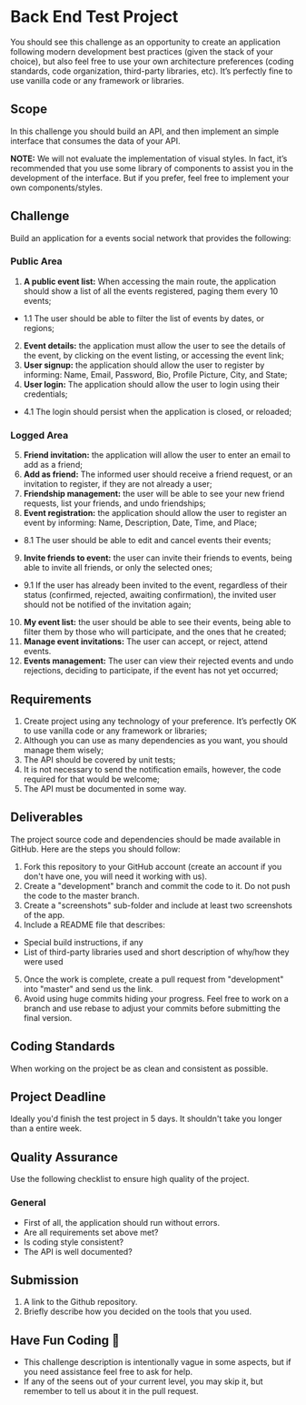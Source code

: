 # Back End Test Project
You should see this challenge as an opportunity to create an application following modern development best practices (given the stack of your choice), but also feel free to use your own architecture preferences (coding standards, code organization, third-party libraries, etc). It’s perfectly fine to use vanilla code or any framework or libraries.

## Scope
In this challenge you should build an API, and then implement an simple interface that consumes the data of your API.

__NOTE:__ We will not evaluate the implementation of visual styles. In fact, it’s recommended that you use some library of components to assist you in the development of the interface. But if you prefer, feel free to implement your own components/styles.

## Challenge
Build an application for a events social network that provides the following:

### Public Area
1. __A public event list:__ When accessing the main route, the application should show a list of all the events registered, paging them every 10 events;
- 1.1 The user should be able to filter the list of events by dates, or regions;
2. __Event details:__ the application must allow the user to see the details of the event, by clicking on the event listing, or accessing the event link;
3. __User signup:__ the application should allow the user to register by informing: Name, Email, Password, Bio, Profile Picture, City, and State;
4. __User login:__ The application should allow the user to login using their credentials;
- 4.1 The login should persist when the application is closed, or reloaded;

### Logged Area
5. __Friend invitation:__ the application will allow the user to enter an email to add as a friend;
6. __Add as friend:__ The informed user should receive a friend request, or an invitation to register, if they are not already a user;
7. __Friendship management:__ the user will be able to see your new friend requests, list your friends, and undo friendships;
8. __Event registration:__ the application should allow the user to register an event by informing: Name, Description, Date, Time, and Place;
- 8.1 The user should be able to edit and cancel events their events;
9. __Invite friends to event:__ the user can invite their friends to events, being able to invite all friends, or only the selected ones;
- 9.1 If the user has already been invited to the event, regardless of their status (confirmed, rejected, awaiting confirmation), the invited user should not be notified of the invitation again;
10. __My event list:__ the user should be able to see their events, being able to filter them by those who will participate, and the ones that he created;
11. __Manage event invitations:__ The user can accept, or reject, attend events.
12. __Events management:__ The user can view their rejected events and undo rejections, deciding to participate, if the event has not yet occurred;

## Requirements
1. Create project using any technology of your preference. It’s perfectly OK to use vanilla code or any framework or libraries;
2. Although you can use as many dependencies as you want, you should manage them wisely;
3. The API should be covered by unit tests;
4. It is not necessary to send the notification emails, however, the code required for that would be welcome;
5. The API must be documented in some way.

## Deliverables
The project source code and dependencies should be made available in GitHub. Here are the steps you should follow:
1. Fork this repository to your GitHub account (create an account if you don't have one, you will need it working with us).
2. Create a "development" branch and commit the code to it. Do not push the code to the master branch.
3. Create a "screenshots" sub-folder and include at least two screenshots of the app.
4. Include a README file that describes:
  - Special build instructions, if any
  - List of third-party libraries used and short description of why/how they were used
5. Once the work is complete, create a pull request from "development" into "master" and send us the link.
6. Avoid using huge commits hiding your progress. Feel free to work on a branch and use rebase to adjust your commits before submitting the final version.

## Coding Standards
When working on the project be as clean and consistent as possible.

## Project Deadline
Ideally you'd finish the test project in 5 days. It shouldn't take you longer than a entire week.

## Quality Assurance
Use the following checklist to ensure high quality of the project.

### General
- First of all, the application should run without errors.
- Are all requirements set above met?
- Is coding style consistent?
- The API is well documented?

## Submission
1. A link to the Github repository.
2. Briefly describe how you decided on the tools that you used.

## Have Fun Coding 🤘
- This challenge description is intentionally vague in some aspects, but if you need assistance feel free to ask for help.
- If any of the seens out of your current level, you may skip it, but remember to tell us about it in the pull request.
